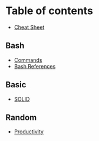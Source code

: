 # Table of contents

* [Cheat Sheet](README.md)

## Bash

* [Commands](<README (1).md>)
* [Bash References](bash/bash-references.md)

## Basic

* [SOLID](basic/solid.md)

## Random

* [Productivity](random/productivity.md)
